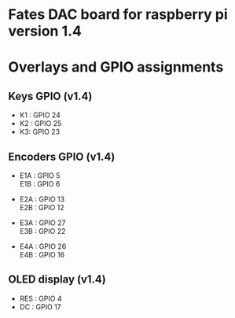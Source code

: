 # Fates DAC board for raspberry pi version 1.4

# Overlays and GPIO assignments

## Keys GPIO (v1.4)

- K1 : GPIO 24
- K2 : GPIO 25
- K3: GPIO 23


## Encoders GPIO  (v1.4)

- E1A : GPIO 5  
  E1B : GPIO 6  

- E2A : GPIO 13  
  E2B : GPIO 12  

- E3A : GPIO 27  
  E3B : GPIO 22

- E4A : GPIO 26  
  E4B : GPIO 16

## OLED display  (v1.4)

- RES : GPIO 4
- DC : GPIO 17

